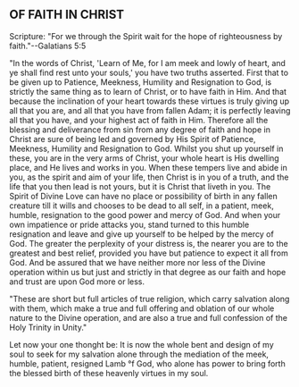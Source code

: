 ## OF FAITH IN CHRIST ##

Scripture: "For we through the Spirit wait for the hope of righteousness by faith."--Galatians 5:5



"In the words of Christ, 'Learn of Me, for I am meek and lowly of heart, and ye shall find rest unto your souls,' you have two truths asserted. First that to be given up to Patience, Meekness, Humility and Resignation to God, is strictly the same thing as to learn of Christ, or to have faith in Him. And that because the inclination of your heart towards these virtues is truly giving up all that you are, and all that you have from fallen Adam; it is perfectly leaving all that you have, and your highest act of faith in Him. Therefore all the blessing and deliverance from sin from any degree of faith and hope in Christ are sure of being led and governed by His Spirit of Patience, Meekness, Humility and Resignation to God. Whilst you shut up yourself in these, you are in the very arms of Christ, your whole heart is His dwelling place, and He lives and works in you. When these tempers live and abide in you, as the spirit and aim of your life, then Christ is in you of a truth, and the life that you then lead is not yours, but it is Christ that liveth in you. The Spirit of Divine Love can have no place or possibility of birth in any fallen creature till it wills and chooses to be dead to all self, in a patient, meek, humble, resignation to the good power and mercy of God. And when your own impatience or pride attacks you, stand turned to this humble resignation and leave and give up yourself to be helped by the mercy of God. The greater the perplexity of your distress is, the nearer you are to the greatest and best relief, provided you have but patience to expect it all from God. And be assured that we have neither more nor less of the Divine operation within us but just and strictly in that degree as our faith and hope and trust are upon God more or less.



"These are short but full articles of true religion, which carry salvation along with them, which make a true and full offering and oblation of our whole nature to the Divine operation, and are also a true and full confession of the Holy Trinity in Unity."



Let now your one thonght be: It is now the whole bent and design of my soul to seek for my salvation alone through the mediation of the meek, humble, patient, resigned Lamb °f God, who alone has power to bring forth the blessed birth of these heavenly virtues in my soul.

